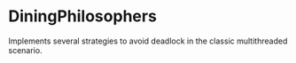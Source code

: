 # DiningPhilosophers
Implements several strategies to avoid deadlock in the classic multithreaded scenario.
